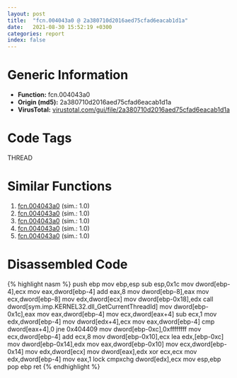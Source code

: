 ```yaml
---
layout: post
title:  "fcn.004043a0 @ 2a380710d2016aed75cfad6eacab1d1a"
date:   2021-08-30 15:52:19 +0300
categories: report
index: false
---
```


# Generic Information
- **Function:** fcn.004043a0
- **Origin (md5):** 2a380710d2016aed75cfad6eacab1d1a
- **VirusTotal:** [virustotal.com/gui/file/2a380710d2016aed75cfad6eacab1d1a][virustotal_ref]

# Code Tags
<span class="tag" id="THREAD">THREAD</span>


# Similar Functions

1. [fcn.004043a0][similar_1_ref] (sim.: 1.0)
2. [fcn.004043a0][similar_2_ref] (sim.: 1.0)
3. [fcn.004043a0][similar_3_ref] (sim.: 1.0)
4. [fcn.004043a0][similar_4_ref] (sim.: 1.0)
5. [fcn.004043a0][similar_5_ref] (sim.: 1.0)


# Disassembled Code

{% highlight nasm %}
push ebp
mov ebp,esp
sub esp,0x1c
mov dword[ebp-4],ecx
mov eax,dword[ebp-4]
add eax,8
mov dword[ebp-8],eax
mov ecx,dword[ebp-8]
mov edx,dword[ecx]
mov dword[ebp-0x18],edx
call dword[sym.imp.KERNEL32.dll_GetCurrentThreadId]
mov dword[ebp-0x1c],eax
mov eax,dword[ebp-4]
mov ecx,dword[eax+4]
sub ecx,1
mov edx,dword[ebp-4]
mov dword[edx+4],ecx
mov eax,dword[ebp-4]
cmp dword[eax+4],0
jne 0x404409
mov dword[ebp-0xc],0xffffffff
mov ecx,dword[ebp-4]
add ecx,8
mov dword[ebp-0x10],ecx
lea edx,[ebp-0xc]
mov dword[ebp-0x14],edx
mov eax,dword[ebp-0x10]
mov ecx,dword[ebp-0x14]
mov edx,dword[ecx]
mov dword[eax],edx
xor ecx,ecx
mov edx,dword[ebp-4]
mov eax,1
lock cmpxchg dword[edx],ecx
mov esp,ebp
pop ebp
ret 
{% endhighlight %}


[similar_1_ref]: /report/fcn.004043a0@85327cee9b13449c96152f8638d5b786
[similar_2_ref]: /report/fcn.004043a0@f15c5145f0b4df3aa8e95c7ffa3675c1
[similar_3_ref]: /report/fcn.004043a0@147f6956cfadd9d35bc2265a45cb0602
[similar_4_ref]: /report/fcn.004043a0@3251b74aa4901941caaf1ad2f42c6be4
[similar_5_ref]: /report/fcn.004043a0@5036c35d203e41a1d384fa552f8d764c
[virustotal_ref]: https://www.virustotal.com/gui/file/2a380710d2016aed75cfad6eacab1d1a